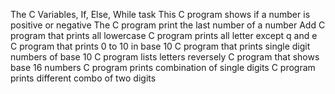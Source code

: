 The C Variables, If, Else, While task
This C program shows if a number is positive or negative
The C program print the last number of a number
Add C program that prints all lowercase
C program prints all letter except q and e
C program that prints 0 to 10 in base 10
C program that prints single digit numbers of base 10
C program lists letters reversely
C program that shows base 16 numbers
C program prints combination of single digits
C program prints different combo of two digits
